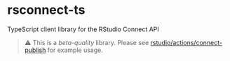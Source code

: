 # rsconnect-ts
TypeScript client library for the RStudio Connect API

> :warning: This is a *beta-quality* library. Please see
> [rstudio/actions/connect-publish](https://github.com/rstudio/actions/tree/main/connect-publish)
> for example usage.
